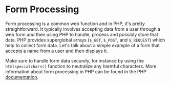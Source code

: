 # Form Processing

Form processing is a common web function and in PHP, it's pretty straightforward. It typically involves accepting data from a user through a web form and then using PHP to handle, process and possibly store that data. PHP provides superglobal arrays (`$_GET`, `$_POST`, and `$_REQUEST`) which help to collect form data. Let's talk about a simple example of a form that accepts a name from a user and then displays it.

Make sure to handle form data securely, for instance by using the `htmlspecialchars()` function to neutralize any harmful characters. More information about form processing in PHP can be found in the PHP [documentation](https://www.php.net/manual/en/tutorial.forms.php).